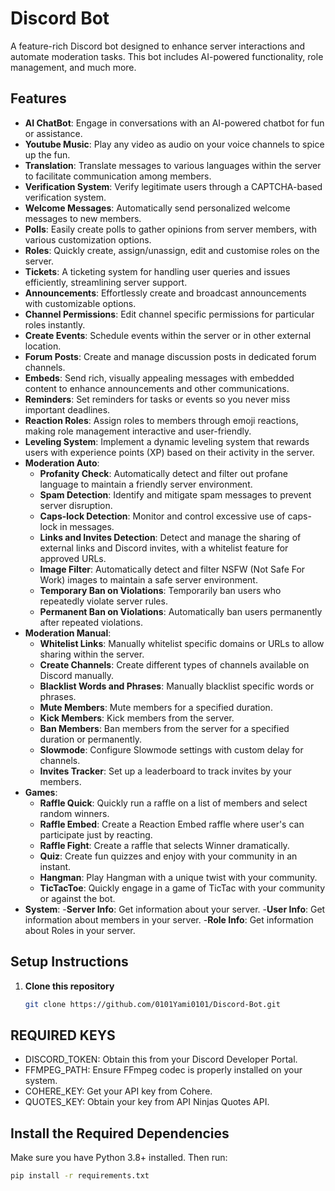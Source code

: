 # Discord Bot

A feature-rich Discord bot designed to enhance server interactions and automate moderation tasks. This bot includes AI-powered functionality, role management, and much more.

## Features

- **AI ChatBot**: Engage in conversations with an AI-powered chatbot for fun or assistance.
- **Youtube Music**: Play any video as audio on your voice channels to spice up the fun.
- **Translation**: Translate messages to various languages within the server to facilitate communication among members.
- **Verification System**: Verify legitimate users through a CAPTCHA-based verification system.
- **Welcome Messages**: Automatically send personalized welcome messages to new members.
- **Polls**: Easily create polls to gather opinions from server members, with various customization options.
- **Roles**: Quickly create, assign/unassign, edit and customise roles on the server.
- **Tickets**: A ticketing system for handling user queries and issues efficiently, streamlining server support.
- **Announcements**:  Effortlessly create and broadcast announcements with customizable options.
- **Channel Permissions**:  Edit channel specific permissions for particular roles instantly.
- **Create Events**: Schedule events within the server or in other external location.
- **Forum Posts**: Create and manage discussion posts in dedicated forum channels.
- **Embeds**: Send rich, visually appealing messages with embedded content to enhance announcements and other communications.
- **Reminders**: Set reminders for tasks or events so you never miss important deadlines.
- **Reaction Roles**: Assign roles to members through emoji reactions, making role management interactive and user-friendly.
- **Leveling System**: Implement a dynamic leveling system that rewards users with experience points (XP) based on their activity in the server.
- **Moderation Auto**:
  - **Profanity Check**: Automatically detect and filter out profane language to maintain a friendly server environment.
  - **Spam Detection**: Identify and mitigate spam messages to prevent server disruption.
  - **Caps-lock Detection**: Monitor and control excessive use of caps-lock in messages.
  - **Links and Invites Detection**: Detect and manage the sharing of external links and Discord invites, with a whitelist feature for approved URLs.
  - **Image Filter**: Automatically detect and filter NSFW (Not Safe For Work) images to maintain a safe server environment.
  - **Temporary Ban on Violations**: Temporarily ban users who repeatedly violate server rules.
  - **Permanent Ban on Violations**: Automatically ban users permanently after repeated violations.
- **Moderation Manual**:
  - **Whitelist Links**: Manually whitelist specific domains or URLs to allow sharing within the server.
  - **Create Channels**: Create different types of channels available on Discord manually.
  - **Blacklist Words and Phrases**: Manually blacklist specific words or phrases.
  - **Mute Members**: Mute members for a specified duration.
  - **Kick Members**: Kick members from the server.
  - **Ban Members**: Ban members from the server for a specified duration or permanently.
  - **Slowmode**: Configure Slowmode settings with custom delay for channels.
  - **Invites Tracker**: Set up a leaderboard to track invites by your members.
- **Games**:
  - **Raffle Quick**: Quickly run a raffle on a list of members and select random winners.
  - **Raffle Embed**: Create a Reaction Embed raffle where user's can participate just by reacting.
  - **Raffle Fight**: Create a raffle that selects Winner dramatically.
  - **Quiz**: Create fun quizzes and enjoy with your community in an instant.
  - **Hangman**: Play Hangman with a unique twist with your community.
  - **TicTacToe**: Quickly engage in a game of TicTac with your community or against the bot.
- **System**:
  -**Server Info**: Get information about your server.
  -**User Info**: Get information about members in your server.
  -**Role Info**: Get information about Roles in your server.


## Setup Instructions

1. **Clone this repository**  
   ```bash
   git clone https://github.com/0101Yami0101/Discord-Bot.git


## REQUIRED KEYS

- DISCORD_TOKEN: Obtain this from your Discord Developer Portal.
- FFMPEG_PATH: Ensure FFmpeg codec is properly installed on your system.
- COHERE_KEY: Get your API key from Cohere.
- QUOTES_KEY: Obtain your key from API Ninjas Quotes API.


## Install the Required Dependencies

Make sure you have Python 3.8+ installed. Then run:

```bash
pip install -r requirements.txt




